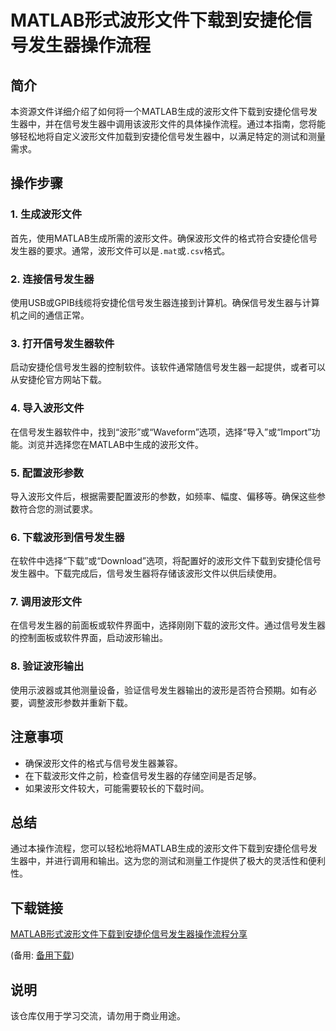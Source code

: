 # MATLAB形式波形文件下载到安捷伦信号发生器操作流程

## 简介
本资源文件详细介绍了如何将一个MATLAB生成的波形文件下载到安捷伦信号发生器中，并在信号发生器中调用该波形文件的具体操作流程。通过本指南，您将能够轻松地将自定义波形文件加载到安捷伦信号发生器中，以满足特定的测试和测量需求。

## 操作步骤

### 1. 生成波形文件
首先，使用MATLAB生成所需的波形文件。确保波形文件的格式符合安捷伦信号发生器的要求。通常，波形文件可以是`.mat`或`.csv`格式。

### 2. 连接信号发生器
使用USB或GPIB线缆将安捷伦信号发生器连接到计算机。确保信号发生器与计算机之间的通信正常。

### 3. 打开信号发生器软件
启动安捷伦信号发生器的控制软件。该软件通常随信号发生器一起提供，或者可以从安捷伦官方网站下载。

### 4. 导入波形文件
在信号发生器软件中，找到“波形”或“Waveform”选项，选择“导入”或“Import”功能。浏览并选择您在MATLAB中生成的波形文件。

### 5. 配置波形参数
导入波形文件后，根据需要配置波形的参数，如频率、幅度、偏移等。确保这些参数符合您的测试要求。

### 6. 下载波形到信号发生器
在软件中选择“下载”或“Download”选项，将配置好的波形文件下载到安捷伦信号发生器中。下载完成后，信号发生器将存储该波形文件以供后续使用。

### 7. 调用波形文件
在信号发生器的前面板或软件界面中，选择刚刚下载的波形文件。通过信号发生器的控制面板或软件界面，启动波形输出。

### 8. 验证波形输出
使用示波器或其他测量设备，验证信号发生器输出的波形是否符合预期。如有必要，调整波形参数并重新下载。

## 注意事项
- 确保波形文件的格式与信号发生器兼容。
- 在下载波形文件之前，检查信号发生器的存储空间是否足够。
- 如果波形文件较大，可能需要较长的下载时间。

## 总结
通过本操作流程，您可以轻松地将MATLAB生成的波形文件下载到安捷伦信号发生器中，并进行调用和输出。这为您的测试和测量工作提供了极大的灵活性和便利性。

## 下载链接
[MATLAB形式波形文件下载到安捷伦信号发生器操作流程分享](https://pan.quark.cn/s/d853c8bdab32) 

(备用: [备用下载](https://pan.baidu.com/s/1680WhESBb9Dm1txG6R5a_A?pwd=c5tk))

## 说明

该仓库仅用于学习交流，请勿用于商业用途。
